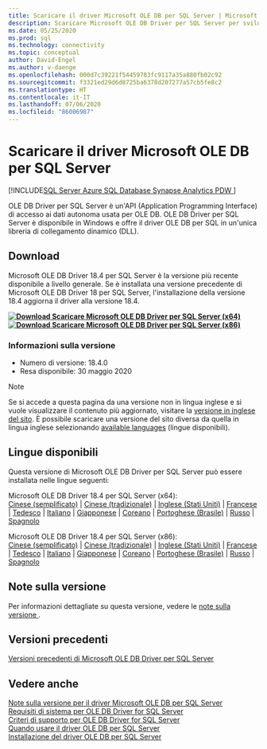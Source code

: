 ```yaml
---
title: Scaricare il driver Microsoft OLE DB per SQL Server | Microsoft Docs
description: Scaricare Microsoft OLE DB Driver per SQL Server per sviluppare applicazioni Windows native che si connettono a SQL Server e al database SQL di Azure.
ms.date: 05/25/2020
ms.prod: sql
ms.technology: connectivity
ms.topic: conceptual
author: David-Engel
ms.author: v-daenge
ms.openlocfilehash: 000d7c39221f54459783fc9117a35a880fb02c92
ms.sourcegitcommit: f3321ed29d6d8725ba6378d207277a57cb5fe8c2
ms.translationtype: HT
ms.contentlocale: it-IT
ms.lasthandoff: 07/06/2020
ms.locfileid: "86006987"
---
```

# <a name="download-microsoft-ole-db-driver-for-sql-server"></a>Scaricare il driver Microsoft OLE DB per SQL Server

[!INCLUDE[SQL Server Azure SQL Database Synapse Analytics PDW ](../../includes/applies-to-version/sql-asdb-asdbmi-asa-pdw.md)]

OLE DB Driver per SQL Server è un'API (Application Programming Interface) di accesso ai dati autonoma usata per OLE DB. OLE DB Driver per SQL Server è disponibile in Windows e offre il driver OLE DB per SQL in un'unica libreria di collegamento dinamico (DLL).

## <a name="download"></a>Download

Microsoft OLE DB Driver 18.4 per SQL Server è la versione più recente disponibile a livello generale. Se è installata una versione precedente di Microsoft OLE DB Driver 18 per SQL Server, l'installazione della versione 18.4 aggiorna il driver alla versione 18.4.

**[![Download](../../ssms/media/download-icon.png) Scaricare Microsoft OLE DB Driver per SQL Server (x64)](https://go.microsoft.com/fwlink/?linkid=2129954)**  
**[![Download](../../ssms/media/download-icon.png) Scaricare Microsoft OLE DB Driver per SQL Server (x86)](https://go.microsoft.com/fwlink/?linkid=2131003)**  

### <a name="version-information"></a>Informazioni sulla versione

- Numero di versione: 18.4.0
- Resa disponibile: 30 maggio 2020

> [!Note]
> Se si accede a questa pagina da una versione non in lingua inglese e si vuole visualizzare il contenuto più aggiornato, visitare la [versione in inglese del sito](https://aka.ms/downloadmsoledbsqlusenglish). È possibile scaricare una versione del sito diversa da quella in lingua inglese selezionando [available languages](#available-languages) (lingue disponibili).

## <a name="available-languages"></a>Lingue disponibili

Questa versione di Microsoft OLE DB Driver per SQL Server può essere installata nelle lingue seguenti:

Microsoft OLE DB Driver 18.4 per SQL Server (x64):  
[Cinese (semplificato)](https://go.microsoft.com/fwlink/?linkid=2129954&clcid=0x804) | [Cinese (tradizionale)](https://go.microsoft.com/fwlink/?linkid=2129954&clcid=0x404) | [Inglese (Stati Uniti)](https://go.microsoft.com/fwlink/?linkid=2129954&clcid=0x409) | [Francese](https://go.microsoft.com/fwlink/?linkid=2129954&clcid=0x40c) | [Tedesco](https://go.microsoft.com/fwlink/?linkid=2129954&clcid=0x407) | [Italiano](https://go.microsoft.com/fwlink/?linkid=2129954&clcid=0x410) | [Giapponese](https://go.microsoft.com/fwlink/?linkid=2129954&clcid=0x411) | [Coreano](https://go.microsoft.com/fwlink/?linkid=2129954&clcid=0x412) | [Portoghese (Brasile)](https://go.microsoft.com/fwlink/?linkid=2129954&clcid=0x416) | [Russo](https://go.microsoft.com/fwlink/?linkid=2129954&clcid=0x419) | [Spagnolo](https://go.microsoft.com/fwlink/?linkid=2129954&clcid=0x40a)

Microsoft OLE DB Driver 18.4 per SQL Server (x86):  
[Cinese (semplificato)](https://go.microsoft.com/fwlink/?linkid=2131003&clcid=0x804) | [Cinese (tradizionale)](https://go.microsoft.com/fwlink/?linkid=2131003&clcid=0x404) | [Inglese (Stati Uniti)](https://go.microsoft.com/fwlink/?linkid=2131003&clcid=0x409) | [Francese](https://go.microsoft.com/fwlink/?linkid=2131003&clcid=0x40c) | [Tedesco](https://go.microsoft.com/fwlink/?linkid=2131003&clcid=0x407) | [Italiano](https://go.microsoft.com/fwlink/?linkid=2131003&clcid=0x410) | [Giapponese](https://go.microsoft.com/fwlink/?linkid=2131003&clcid=0x411) | [Coreano](https://go.microsoft.com/fwlink/?linkid=2131003&clcid=0x412) | [Portoghese (Brasile)](https://go.microsoft.com/fwlink/?linkid=2131003&clcid=0x416) | [Russo](https://go.microsoft.com/fwlink/?linkid=2131003&clcid=0x419) | [Spagnolo](https://go.microsoft.com/fwlink/?linkid=2131003&clcid=0x40a)

## <a name="release-notes"></a>Note sulla versione

Per informazioni dettagliate su questa versione, vedere le [note sulla versione ](release-notes-for-oledb-driver-for-sql-server.md).

## <a name="previous-releases"></a>Versioni precedenti

[Versioni precedenti di Microsoft OLE DB Driver per SQL Server](release-notes-for-oledb-driver-for-sql-server.md#previous-releases)

## <a name="see-also"></a>Vedere anche

[Note sulla versione per il driver Microsoft OLE DB per SQL Server](release-notes-for-oledb-driver-for-sql-server.md)  
[Requisiti di sistema per OLE DB Driver for SQL Server](system-requirements-for-oledb-driver-for-sql-server.md)  
[Criteri di supporto per OLE DB Driver for SQL Server](applications\support-policies-for-oledb-driver-for-sql-server.md)  
[Quando usare il driver OLE DB per SQL Server](when-to-use-oledb-driver-for-sql-server.md)  
[Installazione del driver OLE DB per SQL Server](applications/installing-oledb-driver-for-sql-server.md)
